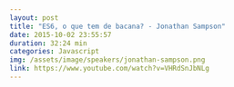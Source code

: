```yaml
---
layout: post
title: "ES6, o que tem de bacana? - Jonathan Sampson"
date: 2015-10-02 23:55:57
duration: 32:24 min
categories: Javascript
img: /assets/image/speakers/jonathan-sampson.png
link: https://www.youtube.com/watch?v=VHRdSnJbNLg
---
```

